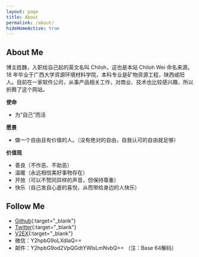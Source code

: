 ```yaml
---
layout: page
title: About
permalink: /about/
hideHomeActive: true
---
```


## About Me

博主姓魏，入职给自己起的英文名叫 Chiloh，这也是本站 Chiloh Wei 命名来源。18 年毕业于广西大学资源环境材料学院，本科专业是矿物资源工程，陕西咸阳人。目前在一家软件公司，从事产品相关工作，对商业、技术也比较感兴趣，所以折腾了这个网站。

**使命**
- 为“自己”而活

**愿景**
- 做一个自由且有价值的人。（没有绝对的自由，自我认可的自由就足够）

**价值观**
- 善良（不作恶、不助恶）
- 温暖（永远相信美好事物存在）
- 开放（可以不赞同异样的声音，但保持尊重）
- 快乐（自己发自心底的喜悦，从而带给身边的人快乐）


## Follow Me

- [Github](https://github.com/{{site.github}}){:target="\_blank"}
- [Twitter](https://twitter.com/{{site.twitter}}){:target="\_blank"}
- [V2EX](https://www.v2ex.com/member/{{site.v2ex}}){:target="\_blank"}
- 微信：Y2hpbG9oLXdlaQ==
- 邮件：Y2hpbG9od2VpQGdtYWlsLmNvbQ== （注：Base 64解码）